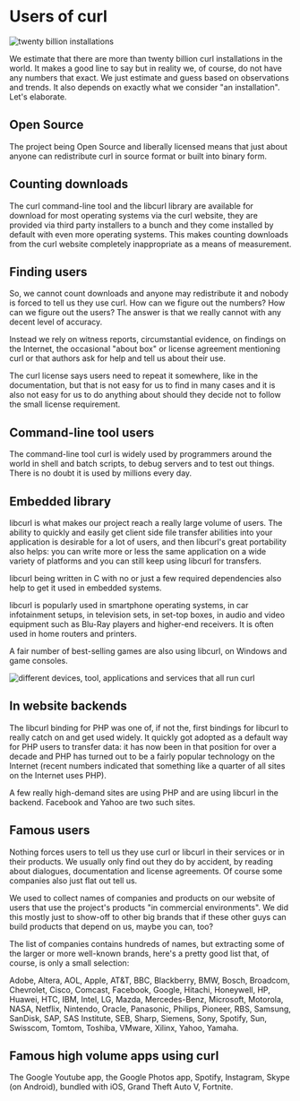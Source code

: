 # Users of curl

![twenty billion installations](20-billion.jpg)

We estimate that there are more than twenty billion curl installations in the
world. It makes a good line to say but in reality we, of course, do not have
any numbers that exact. We just estimate and guess based on observations and
trends. It also depends on exactly what we consider "an installation". Let's
elaborate.

## Open Source

The project being Open Source and liberally licensed means that just about
anyone can redistribute curl in source format or built into binary form.

## Counting downloads

The curl command-line tool and the libcurl library are available for download
for most operating systems via the curl website, they are provided via third
party installers to a bunch and they come installed by default with even more
operating systems. This makes counting downloads from the curl website
completely inappropriate as a means of measurement.

## Finding users

So, we cannot count downloads and anyone may redistribute it and nobody is
forced to tell us they use curl. How can we figure out the numbers? How can we
figure out the users? The answer is that we really cannot with any decent
level of accuracy.

Instead we rely on witness reports, circumstantial evidence, on findings on
the Internet, the occasional "about box" or license agreement mentioning curl
or that authors ask for help and tell us about their use.

The curl license says users need to repeat it somewhere, like in the
documentation, but that is not easy for us to find in many cases and it is also
not easy for us to do anything about should they decide not to follow the
small license requirement.

## Command-line tool users

The command-line tool curl is widely used by programmers around the world in
shell and batch scripts, to debug servers and to test out things. There is no
doubt it is used by millions every day.

## Embedded library

libcurl is what makes our project reach a really large volume of users. The
ability to quickly and easily get client side file transfer abilities into
your application is desirable for a lot of users, and then libcurl's great
portability also helps: you can write more or less the same application on a
wide variety of platforms and you can still keep using libcurl for transfers.

libcurl being written in C with no or just a few required dependencies also
help to get it used in embedded systems.

libcurl is popularly used in smartphone operating systems, in car infotainment
setups, in television sets, in set-top boxes, in audio and video equipment such
as Blu-Ray players and higher-end receivers. It is often used in home routers
and printers.

A fair number of best-selling games are also using libcurl, on Windows and
game consoles.

![different devices, tool, applications and services that all run curl](curl-runs-in-all-your-devices.jpg)

## In website backends

The libcurl binding for PHP was one of, if not the, first bindings for libcurl
to really catch on and get used widely. It quickly got adopted as a default
way for PHP users to transfer data: it has now been in that position for
over a decade and PHP has turned out to be a fairly popular technology on the
Internet (recent numbers indicated that something like a quarter of all sites on
the Internet uses PHP).

A few really high-demand sites are using PHP and are using libcurl in the
backend. Facebook and Yahoo are two such sites.

## Famous users

Nothing forces users to tell us they use curl or libcurl in their services or
in their products. We usually only find out they do by accident, by reading
about dialogues, documentation and license agreements. Of course some
companies also just flat out tell us.

We used to collect names of companies and products on our website of users
that use the project's products "in commercial environments". We did this
mostly just to show-off to other big brands that if these other guys can build
products that depend on us, maybe you can, too?

The list of companies contains hundreds of names, but extracting some of the
larger or more well-known brands, here's a pretty good list that, of course,
is only a small selection:

Adobe, Altera, AOL, Apple, AT&T, BBC, Blackberry, BMW, Bosch, Broadcom,
Chevrolet, Cisco, Comcast, Facebook, Google, Hitachi, Honeywell, HP, Huawei,
HTC, IBM, Intel, LG, Mazda, Mercedes-Benz, Microsoft, Motorola, NASA, Netflix,
Nintendo, Oracle, Panasonic, Philips, Pioneer, RBS, Samsung, SanDisk, SAP, SAS
Institute, SEB, Sharp, Siemens, Sony, Spotify, Sun, Swisscom, Tomtom, Toshiba,
VMware, Xilinx, Yahoo, Yamaha.

## Famous high volume apps using curl

The Google Youtube app, the Google Photos app, Spotify, Instagram, Skype (on
Android), bundled with iOS, Grand Theft Auto V, Fortnite.
